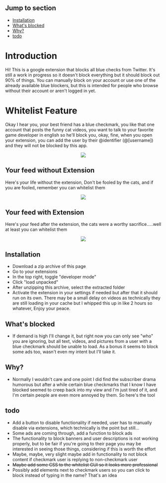 ## Jump to section
- [Installation](#installation)
- [What's blocked](#whats-blocked)
- [Why?](#why)
- [todo](#todo)

# Introduction

Hi! This is a google extension that blocks all blue checks from Twitter. It's still a work in progress so it doesn't block everything but it should block out 90% of things. You can manually block on your account or use one of the already available blue blockers, but this is intended for people who browse without their account or aren't logged in yet.

# Whitelist Feature
Okay I hear you, your best friend has a blue checkmark, you like that one account that posts the funny cat videos, you want to talk to your favorite game developer in english so he'll block you, okay, fine, when you open your extension, you can add the user by their @identifier (@[username]) and they will not be blocked by this app.
<p align="center">
<img src="https://user-images.githubusercontent.com/44739551/235393791-073d889c-92d2-43f5-8ba6-d6a2f67bb94b.png"/>
<p>

## Your feed without Extension
Here's your life without the extension, Don't be fooled by the cats, and if you are fooled, remember you can whitelist them
<p align="center">
<img src="https://user-images.githubusercontent.com/44739551/235394217-578a1eb6-3ff5-46e2-928d-6c031bff283a.png" />
</p>

## Your feed with Extension
Here's your feed after the extension, the cats were a worthy sacrifice.....well at least you can whitelist them
<p align="center">
 <img src="https://user-images.githubusercontent.com/44739551/235394381-bb65f083-fc81-4e21-bded-699d2c03992d.png"/>
</p>

## Installation
* Download a zip archive of this page
* Go to your extensions
* In the top right, toggle "developer mode"
* Click "load unpacked"
* After unzipping this archive, select the extracted folder
* Activate the extension in your settings if needed but after that it should run on its own. There may be a small delay on videos as technically they are still loading in your cache but I whipped this up in like 2 hours so whatever, Enjoy your peace.

## What's blocked
* If demand is high I'll change it, but right now you can only see "who" you are ignoring, but all text, videos, and pictures from a user with a blue checkmark should be unable to load. As a bonus it seems to block some ads too, wasn't even my intent but I'll take it.

## Why?
* Normally I wouldn't care and one point I did find the subscriber drama humorous but after a while certain blue checkmarks that I know I have blocked seemed to creep back into my view and I'm just tired of it, and I'm certain people are even more annoyed by them. So here's the tool

## todo
* Add a button to disable functionality if needed, user has to manually disable via extensions, which technically is the point but still...
* Some ads are coming through, add a function to block ads
* The functionality to block banners and user descriptions is not working properly, but to be fair if you're going to their page you may be interested in seeing those things, considering if this is worth the effort
* Maybe, maybe, very slight maybe add in functionality to not block content if checkmark user is replying to non-checkmark user
* <s>Maybe add some CSS to the whitelist GUI so it looks more professional</s>
* Possibly add elements next to checkmark users so you can click to block instead of typing in the name? That's an idea


